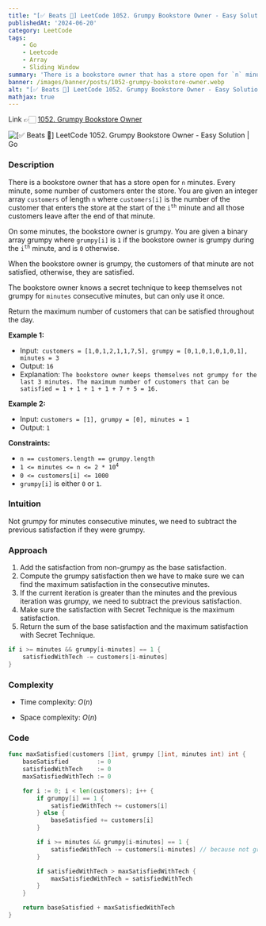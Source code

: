 ```yaml
---
title: "[✅ Beats 💯] LeetCode 1052. Grumpy Bookstore Owner - Easy Solution | Go"
publishedAt: '2024-06-20'
category: LeetCode
tags: 
	- Go
	- Leetcode
	- Array
	- Sliding Window
summary: 'There is a bookstore owner that has a store open for `n` minutes. Every minute, some number of customers enter the store. You are given an integer array `customers` of length `n` where `customers[i]` is the number of the customer that enters the store at the start of the <code>i<sup>th</sup></code> minute and all those customers leave after the end of that minute.'
banner: /images/banner/posts/1052-grumpy-bookstore-owner.webp
alt: "[✅ Beats 💯] LeetCode 1052. Grumpy Bookstore Owner - Easy Solution | Go"
mathjax: true
---
```


Link 👉🏻 [1052. Grumpy Bookstore Owner](https://leetcode.com/problems/grumpy-bookstore-owner/)

![[✅ Beats 💯] LeetCode 1052. Grumpy Bookstore Owner - Easy Solution | Go](/images/banner/posts/1052-grumpy-bookstore-owner.webp)

### Description

There is a bookstore owner that has a store open for `n` minutes. Every minute, some number of customers enter the store. You are given an integer array `customers` of length `n` where `customers[i]` is the number of the customer that enters the store at the start of the <code>i<sup>th</sup></code> minute and all those customers leave after the end of that minute.

On some minutes, the bookstore owner is grumpy. You are given a binary array grumpy where `grumpy[i]` is `1` if the bookstore owner is grumpy during the <code>i<sup>th</sup></code> minute, and is `0` otherwise.

When the bookstore owner is grumpy, the customers of that minute are not satisfied, otherwise, they are satisfied.

The bookstore owner knows a secret technique to keep themselves not grumpy for `minutes` consecutive minutes, but can only use it once.

Return the maximum number of customers that can be satisfied throughout the day.

**Example 1:**

- Input:` customers = [1,0,1,2,1,1,7,5], grumpy = [0,1,0,1,0,1,0,1], minutes = 3`
- Output: `16`
- Explanation: `The bookstore owner keeps themselves not grumpy for the last 3 minutes. The maximum number of customers that can be satisfied = 1 + 1 + 1 + 1 + 7 + 5 = 16.`

**Example 2:**

- Input: `customers = [1], grumpy = [0], minutes = 1`
- Output: `1`

**Constraints:**

- `n == customers.length == grumpy.length`
- <code>1 <= minutes <= n <= 2 \* 10<sup>4</sup></code>
- `0 <= customers[i] <= 1000`
- `grumpy[i]` is either `0` or `1`.

### Intuition

Not grumpy for minutes consecutive minutes, we need to subtract the previous satisfaction if they were grumpy.

### Approach

1. Add the satisfaction from non-grumpy as the base satisfaction.
2. Compute the grumpy satisfaction then we have to make sure we can find the maximum satisfaction in the consecutive minutes.
3. If the current iteration is greater than the minutes and the previous iteration was grumpy, we need to subtract the previous satisfaction.
4. Make sure the satisfaction with Secret Technique is the maximum satisfaction.
5. Return the sum of the base satisfaction and the maximum satisfaction with Secret Technique.

```go
if i >= minutes && grumpy[i-minutes] == 1 {
    satisfiedWithTech -= customers[i-minutes]
}
```

### Complexity

- Time complexity: $O(n)$

- Space complexity: $O(n)$

### Code

```go
func maxSatisfied(customers []int, grumpy []int, minutes int) int {
	baseSatisfied        := 0
	satisfiedWithTech    := 0
	maxSatisfiedWithTech := 0

	for i := 0; i < len(customers); i++ {
		if grumpy[i] == 1 {
			satisfiedWithTech += customers[i]
		} else {
			baseSatisfied += customers[i]
		}

		if i >= minutes && grumpy[i-minutes] == 1 {
			satisfiedWithTech -= customers[i-minutes] // because not grumpy for minutes consecutive minutes
		}

		if satisfiedWithTech > maxSatisfiedWithTech {
			maxSatisfiedWithTech = satisfiedWithTech
		}
	}

	return baseSatisfied + maxSatisfiedWithTech
}
```
